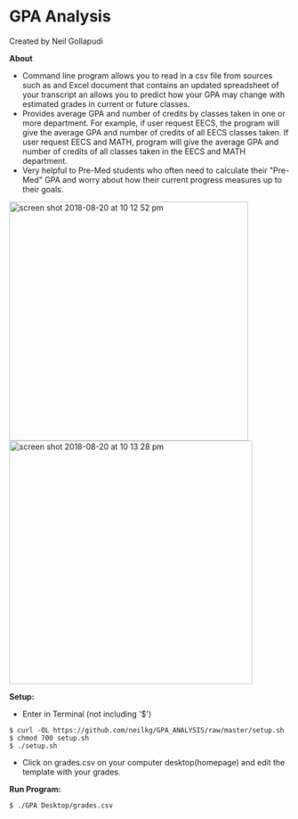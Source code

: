 # GPA Analysis
Created by Neil Gollapudi

**About**
- Command line program allows you to read in a csv file from sources such as and Excel document that contains an updated spreadsheet of your transcript an allows you to predict how your GPA may change with estimated grades in current or future classes.
- Provides average GPA and number of credits by classes taken in one or more department. For example, if user request EECS, the program will give the average GPA and number of credits of all EECS classes taken. If user request EECS and MATH, program will give the average GPA and number of credits of all classes taken in the EECS and MATH department.
- Very helpful to Pre-Med students who often need to calculate their "Pre-Med" GPA and worry about how their current progress measures up to their goals.

<img width="429" alt="screen shot 2018-08-20 at 10 12 52 pm" src="https://user-images.githubusercontent.com/33635204/44376392-574dda80-a4c6-11e8-934f-d9f380c3db0c.png">
<img width="437" alt="screen shot 2018-08-20 at 10 13 28 pm" src="https://user-images.githubusercontent.com/33635204/44376394-59b03480-a4c6-11e8-94b6-d2c920d7978e.png">

**Setup:**
* Enter in Terminal (not including '$')
```
$ curl -OL https://github.com/neilkg/GPA_ANALYSIS/raw/master/setup.sh
$ chmod 700 setup.sh
$ ./setup.sh
```
* Click on grades.csv on your computer desktop(homepage) and edit the template with your grades.

**Run Program:**
```
$ ./GPA Desktop/grades.csv
```
